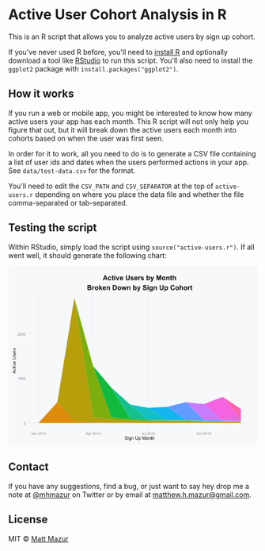 # Active User Cohort Analysis in R

This is an R script that allows you to analyze active users by sign up cohort.

If you've never used R before, you'll need to [install R](https://cran.r-project.org/mirrors.html) and optionally download a tool like [RStudio](https://www.rstudio.com/products/rstudio/download/) to run this script. You'll also need to install the `ggplot2` package with `install.packages("ggplot2")`. 

## How it works

If you run a web or mobile app, you might be interested to know how many active users your app has each month. This R script will not only help you figure that out, but it will break down the active users each month into cohorts based on when the user was first seen.

In order for it to work, all you need to do is to generate a CSV file containing a list of user ids and dates when the users performed actions in your app. See `data/test-data.csv` for the format.

You'll need to edit the `CSV_PATH` and `CSV_SEPARATOR` at the top of `active-users.r` depending on where you place the data file and whether the file comma-separated or tab-separated.

## Testing the script

Within RStudio, simply load the script using `source("active-users.r")`. If all went well, it should generate the following chart:

![Monthly cohort chart](images/monthly.png)

## Contact

If you have any suggestions, find a bug, or just want to say hey drop me a note at [@mhmazur](https://twitter.com/mhmazur) on Twitter or by email at matthew.h.mazur@gmail.com.

## License

MIT © [Matt Mazur](http://mattmazur.com)
